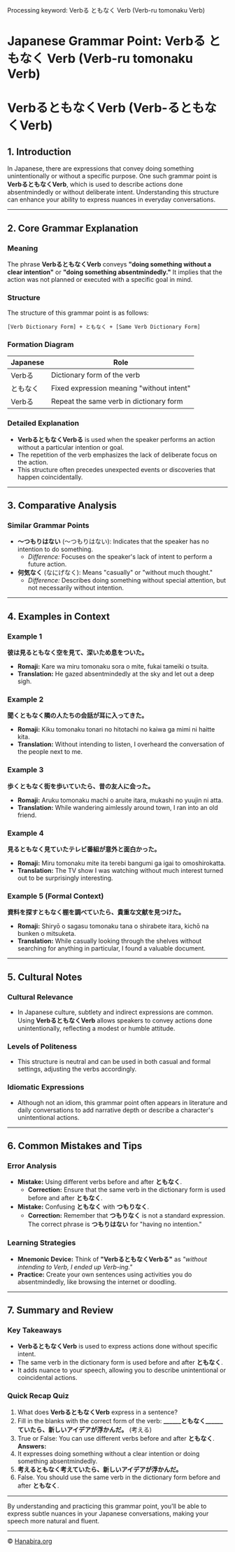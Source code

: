 Processing keyword: Verbる ともなく Verb (Verb-ru tomonaku Verb)
# Japanese Grammar Point: Verbる ともなく Verb (Verb-ru tomonaku Verb)
# VerbるともなくVerb (Verb-るともなくVerb)
## 1. Introduction
In Japanese, there are expressions that convey doing something unintentionally or without a specific purpose. One such grammar point is **VerbるともなくVerb**, which is used to describe actions done absentmindedly or without deliberate intent. Understanding this structure can enhance your ability to express nuances in everyday conversations.

---
## 2. Core Grammar Explanation
### Meaning
The phrase **VerbるともなくVerb** conveys **"doing something without a clear intention"** or **"doing something absentmindedly."** It implies that the action was not planned or executed with a specific goal in mind.
### Structure
The structure of this grammar point is as follows:
```
[Verb Dictionary Form] + ともなく + [Same Verb Dictionary Form]
```
### Formation Diagram
| Japanese | Role |
| --- | --- |
| Verbる | Dictionary form of the verb |
| ともなく | Fixed expression meaning "without intent" |
| Verbる | Repeat the same verb in dictionary form |
### Detailed Explanation
- **VerbるともなくVerbる** is used when the speaker performs an action without a particular intention or goal.
- The repetition of the verb emphasizes the lack of deliberate focus on the action.
- This structure often precedes unexpected events or discoveries that happen coincidentally.
---
## 3. Comparative Analysis
### Similar Grammar Points
- **～つもりはない** (～つもりはない): Indicates that the speaker has no intention to do something.
  - *Difference:* Focuses on the speaker's lack of intent to perform a future action.
- **何気なく** (なにげなく): Means "casually" or "without much thought."
  - *Difference:* Describes doing something without special attention, but not necessarily without intention.
---
## 4. Examples in Context
### Example 1
**彼は見るともなく空を見て、深いため息をついた。**
- **Romaji:** Kare wa miru tomonaku sora o mite, fukai tameiki o tsuita.
- **Translation:** He gazed absentmindedly at the sky and let out a deep sigh.
### Example 2
**聞くともなく隣の人たちの会話が耳に入ってきた。**
- **Romaji:** Kiku tomonaku tonari no hitotachi no kaiwa ga mimi ni haitte kita.
- **Translation:** Without intending to listen, I overheard the conversation of the people next to me.
### Example 3
**歩くともなく街を歩いていたら、昔の友人に会った。**
- **Romaji:** Aruku tomonaku machi o aruite itara, mukashi no yuujin ni atta.
- **Translation:** While wandering aimlessly around town, I ran into an old friend.
### Example 4
**見るともなく見ていたテレビ番組が意外と面白かった。**
- **Romaji:** Miru tomonaku mite ita terebi bangumi ga igai to omoshirokatta.
- **Translation:** The TV show I was watching without much interest turned out to be surprisingly interesting.
### Example 5 (Formal Context)
**資料を探すともなく棚を調べていたら、貴重な文献を見つけた。**
- **Romaji:** Shiryō o sagasu tomonaku tana o shirabete itara, kichō na bunken o mitsuketa.
- **Translation:** While casually looking through the shelves without searching for anything in particular, I found a valuable document.
---
## 5. Cultural Notes
### Cultural Relevance
- In Japanese culture, subtlety and indirect expressions are common. Using **VerbるともなくVerb** allows speakers to convey actions done unintentionally, reflecting a modest or humble attitude.
### Levels of Politeness
- This structure is neutral and can be used in both casual and formal settings, adjusting the verbs accordingly.
### Idiomatic Expressions
- Although not an idiom, this grammar point often appears in literature and daily conversations to add narrative depth or describe a character's unintentional actions.
---
## 6. Common Mistakes and Tips
### Error Analysis
- **Mistake:** Using different verbs before and after **ともなく**.
  - **Correction:** Ensure that the same verb in the dictionary form is used before and after **ともなく**.
- **Mistake:** Confusing **ともなく** with **つもりなく**.
  - **Correction:** Remember that **つもりなく** is not a standard expression. The correct phrase is **つもりはない** for "having no intention."
### Learning Strategies
- **Mnemonic Device:** Think of **"VerbるともなくVerbる"** as *"without intending to Verb, I ended up Verb-ing."*
- **Practice:** Create your own sentences using activities you do absentmindedly, like browsing the internet or doodling.
---
## 7. Summary and Review
### Key Takeaways
- **VerbるともなくVerb** is used to express actions done without specific intent.
- The same verb in the dictionary form is used before and after **ともなく**.
- It adds nuance to your speech, allowing you to describe unintentional or coincidental actions.
### Quick Recap Quiz
1. What does **VerbるともなくVerb** express in a sentence?
2. Fill in the blanks with the correct form of the verb:
   **______ともなく______ていたら、新しいアイデアが浮かんだ。** (考える)
3. True or False: You can use different verbs before and after **ともなく**.
**Answers:**
1. It expresses doing something without a clear intention or doing something absentmindedly.
2. **考えるともなく考えていたら、新しいアイデアが浮かんだ。**
3. False. You should use the same verb in the dictionary form before and after **ともなく**.
---
By understanding and practicing this grammar point, you'll be able to express subtle nuances in your Japanese conversations, making your speech more natural and fluent.


---

© [Hanabira.org](https://hanabira.org)

